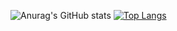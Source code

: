 ![Anurag's GitHub stats](https://github-readme-stats.vercel.app/api?username=GiWoonHwang&show_icons=true&theme=dark)
﻿[![Top Langs](https://github-readme-stats.vercel.app/api/top-langs/?username=jogilsang&langs_count=5&theme=dark)](https://github.com/GiWoonHwang/GiWoonHwang)



